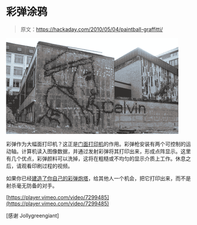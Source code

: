 # 彩弹涂鸦

> 原文：<https://hackaday.com/2010/05/04/paintball-graffitti/>

![](img/d3ffe0b25f405d58d72b2fd30794956f.png "paintball-graffitti")

彩弹作为大幅面打印机？这正是[门面打印机](http://www.abitare.it/highlights/facade-printer/)的作用。彩弹枪安装有两个可控制的运动轴。计算机读入图像数据，并通过发射彩弹将其打印出来，形成点阵显示。这里有几个优点，彩弹颜料可以洗掉，这将在粗糙或不均匀的显示介质上工作。休息之后，请观看印刷过程的视频。

如果你已经[建造了你自己的彩弹炮塔](http://hackaday.com/2009/08/03/paintball-turret-plans-released/)，给其他人一个机会，把它打印出来，而不是射杀毫无防备的对手。

[https://player.vimeo.com/video/7299485](https://player.vimeo.com/video/7299485)

[感谢 Jollygreengiant]